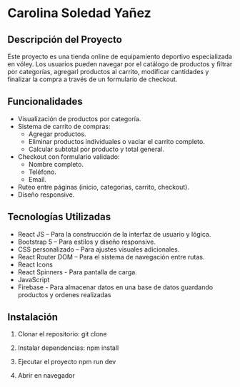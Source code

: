 # Carolina Soledad Yañez

## Descripción del Proyecto

Este proyecto es una tienda online de equipamiento deportivo especializada en vóley. Los usuarios pueden navegar por el catálogo de productos y filtrar por categorías, agregarl productos al carrito, modificar cantidades y finalizar la compra a través de un formulario de checkout.

## Funcionalidades

- Visualización de productos por categoría.
- Sistema de carrito de compras:
  - Agregar productos.
  - Eliminar productos individuales o vaciar el carrito completo.
  - Calcular subtotal por producto y total general.
- Checkout con formulario validado:
  - Nombre completo.
  - Teléfono.
  - Email.
- Ruteo entre páginas (inicio, categorias, carrito, checkout).
- Diseño responsive.

## Tecnologías Utilizadas

- React JS – Para la construcción de la interfaz de usuario y lógica.
- Bootstrap 5 – Para estilos y diseño responsive.
- CSS personalizado – Para ajustes visuales adicionales.
- React Router DOM – Para el sistema de navegación entre rutas.
- React Icons
- React Spinners - Para pantalla de carga.
- JavaScript
- Firebase - Para almacenar datos en una base de datos guardando productos y ordenes realizadas

## Instalación

1. Clonar el repositorio:
   git clone 

2. Instalar dependencias:
    npm install

3. Ejecutar el proyecto
    npm run dev

4. Abrir en navegador